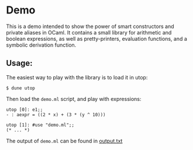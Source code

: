# Demo

This is a demo intended to show the power of smart constructors and private aliases in OCaml. It contains a small library for arithmetic and boolean expressions, as well as pretty-printers, evaluation functions, and a symbolic derivation function.

## Usage:

The easiest way to play with the library is to load it in utop:

    $ dune utop

Then load the `demo.ml` script, and play with expressions:

    utop [0]: e1;;
    - : aexpr = ((2 * x) + (3 * (y ^ 10)))

    utop [1]: #use "demo.ml";;
    (* ... *)


The output of `demo.ml` can be found in [output.txt](./output.txt)

